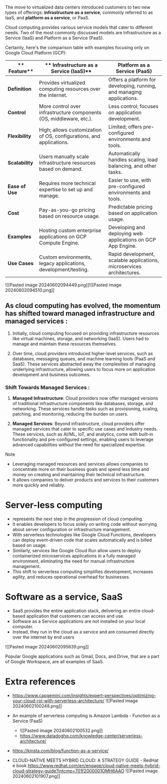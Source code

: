 The move to virtualized data centers introduced customers to two new types of offerings: **infrastructure as a service**, commonly referred to as IaaS, and **platform as a service**, or PaaS.

Cloud computing provides various service models that cater to different needs. Two of the most commonly discussed models are Infrastructure as a Service (IaaS) and Platform as a Service (PaaS).

Certainly, here's the comparison table with examples focusing only on Google Cloud Platform (GCP):

| ** Feature**    | ** Infrastructure as a Service (IaaS)**                             | **Platform as a Service (PaaS)**                                       |
| --------------- | ------------------------------------------------------------------- | ---------------------------------------------------------------------- |
| **Definition**  | Provides virtualized computing resources over the internet.         | Offers a platform for developing, running, and managing applications.  |
| **Control**     | More control over infrastructure components (OS, middleware, etc.). | Less control; focuses on application development.                      |
| **Flexibility** | High; allows customization of OS, configurations, and applications. | Limited; offers pre-configured environments and tools.                 |
| **Scalability** | Users manually scale infrastructure resources based on demand.      | Automatically handles scaling, load balancing, and other tasks.        |
| **Ease of Use** | Requires more technical expertise to set up and manage.             | Easier to use, with pre-configured environments and tools.             |
| **Cost**        | Pay-as-you-go pricing based on resource usage.                      | Predictable pricing based on application usage.                        |
| **Examples**    | Hosting custom enterprise applications on GCP Compute Engine.       | Developing and deploying web applications on GCP App Engine.           |
| **Use Cases**   | Custom environments, legacy applications, development/testing.      | Rapid development, scalable applications, microservices architectures. |

![[Pasted image 20240602094449.png]]![[Pasted image 20240602094510.png]]

## As cloud computing has evolved, the momentum has shifted toward managed infrastructure and managed services :

1. Initially, cloud computing focused on providing infrastructure resources like virtual machines, storage, and networking (IaaS). Users had to manage and maintain these resources themselves.

2. Over time, cloud providers introduced higher-level services, such as databases, messaging queues, and machine learning tools (PaaS and SaaS). These services abstracted away the complexities of managing underlying infrastructure, allowing users to focus more on application development and business outcomes.

### Shift Towards Managed Services :

1. **Managed Infrastructure**: Cloud providers now offer managed versions of traditional infrastructure components like databases, storage, and networking. These services handle tasks such as provisioning, scaling, patching, and monitoring, reducing the burden on users.

2. **Managed Services**: Beyond infrastructure, cloud providers offer managed services that cater to specific use cases and industry needs. These services, such as AI/ML, IoT, and analytics, come with built-in functionality and pre-configured settings, enabling users to leverage advanced capabilities without the need for specialized expertise.

> [!NOTE]
> - Leveraging managed resources and services allows companies to concentrate more on their business goals and spend less time and money on creating and maintaining their technical infrastructure.
> - It allows companies to deliver products and services to their customers more quickly and reliably.


# Server-less computing 

- represents the next step in the progression of cloud computing. 
- It enables developers to focus solely on writing code without worrying about server configuration or infrastructure management. 
- With serverless technologies like Google Cloud Functions, developers can deploy event-driven code that scales automatically and is billed based on usage. 
- Similarly, services like Google Cloud Run allow users to deploy containerized microservices applications in a fully managed environment, eliminating the need for manual infrastructure management. 
- This shift to serverless computing simplifies development, increases agility, and reduces operational overhead for businesses.
# Software as a service, SaaS 

- SaaS provides the entire application stack, delivering an entire cloud-based
application that customers can access and use.
- Software as a Service applications are not installed on your local computer.
- Instead, they run in the cloud as a service and are consumed directly over the
internet by end users

![[Pasted image 20240602095639.png]]

Popular Google applications such as Gmail, Docs, and Drive, that are a part of Google
Workspace, are all examples of SaaS.


# Extra references

- https://www.capgemini.com/insights/expert-perspectives/optimizing-your-cloud-roi-with-serverless-architecture/
	![[Pasted image 20240602100248.png]]
- An example of serverless computing is Amazon Lambda -  Function as a Service (FaaS)
	- ![[Pasted image 20240602100532.png]]
	- https://www.datadoghq.com/knowledge-center/serverless-architecture/
	
- https://kinsta.com/blog/function-as-a-service/
- CLOUD-NATIVE MEETS HYBRID CLOUD: A STRATEGY GUIDE - RedHat e book https://www.redhat.com/en/engage/cloud-native-meets-hybrid-cloud-strategy-guide?intcmp=701f2000001OMH6AAO
![[Pasted image 20240602101907.png]]

